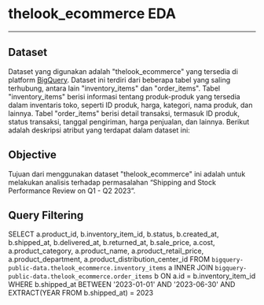# thelook_ecommerce EDA

---

## Dataset

Dataset yang digunakan adalah "thelook_ecommerce" yang tersedia di platform [BigQuery](https://console.cloud.google.com/bigquery?project=rock-wonder-317907&ws=!1m4!1m3!3m2!1sbigquery-public-data!2sthelook_ecommerce). Dataset ini terdiri dari beberapa tabel yang saling terhubung, antara lain "inventory_items" dan "order_items". Tabel "inventory_items" berisi informasi tentang produk-produk yang tersedia dalam inventaris toko, seperti ID produk, harga, kategori, nama produk, dan lainnya. Tabel "order_items" berisi detail transaksi, termasuk ID produk, status transaksi, tanggal pengiriman, harga penjualan, dan lainnya.
Berikut adalah deskripsi atribut yang terdapat dalam dataset ini:

## Objective

Tujuan dari menggunakan dataset "thelook_ecommerce" ini adalah untuk melakukan analisis terhadap permasalahan “Shipping and Stock Performance Review on Q1 - Q2 2023”.

## Query Filtering
SELECT
       a.product_id, 
       b.inventory_item_id, 
       b.status, 
       b.created_at, 
       b.shipped_at,
       b.delivered_at,
       b.returned_at, 
       b.sale_price,
       a.cost,
       a.product_category,
       a.product_name,
       a.product_retail_price,
       a.product_department,
       a.product_distribution_center_id
FROM `bigquery-public-data.thelook_ecommerce.inventory_items` a
INNER JOIN `bigquery-public-data.thelook_ecommerce.order_items` b
ON a.id = b.inventory_item_id
WHERE b.shipped_at BETWEEN '2023-01-01' AND '2023-06-30'
      AND EXTRACT(YEAR FROM b.shipped_at) = 2023